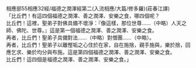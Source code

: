 相應部55相應32經/福德之潤澤經第二(入流相應/大篇/修多羅)(莊春江譯)  
「比丘們！有這四個福德之潤澤、善之潤澤、安樂之食，哪四個呢？  
比丘們！這裡，聖弟子對佛具備不壞淨：『像這樣，那位世尊……（中略）人天之師、佛陀、世尊。』這是第一個福德之潤澤、善之潤澤、安樂之食。  
再者，比丘們！聖弟子具備對法……（中略）對僧團……（中略）。  
再者，比丘們！聖弟子以離慳垢之心住於在家，自在施捨，親手施與，樂於捨，回應乞求、樂於均分與布施。這是第四個福德之潤澤、善之潤澤、安樂之食。  
比丘們！這四個是福德之潤澤、善之潤澤、安樂之食。」  
  
  
